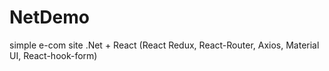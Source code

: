 # NetDemo
simple e-com site
.Net + React (React Redux, React-Router, Axios, Material UI, React-hook-form)
